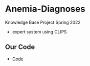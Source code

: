 # Anemia-Diagnoses
Knowledge Base Project Spring 2022
- expert system using CLIPS
## Our Code
- [Code](https://github.com/Emadabdelhamied/Anemia-Diagnoses/blob/main/diagnosaAnemia.clp) 
